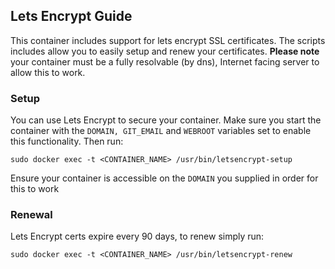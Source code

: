 ## Lets Encrypt Guide
This container includes support for lets encrypt SSL certificates.
The scripts includes allow you to easily setup and renew your certificates.
**Please note** your container must be a fully resolvable (by dns), Internet facing server to allow this to work.

### Setup		
You can use Lets Encrypt to secure your container.
Make sure you start the container with the ```DOMAIN, GIT_EMAIL``` and ```WEBROOT``` variables set to enable this functionality.
Then run:		
```		
sudo docker exec -t <CONTAINER_NAME> /usr/bin/letsencrypt-setup		
```		
Ensure your container is accessible on the ```DOMAIN``` you supplied in order for this to work

### Renewal		
Lets Encrypt certs expire every 90 days, to renew simply run:
```		
sudo docker exec -t <CONTAINER_NAME> /usr/bin/letsencrypt-renew
```
